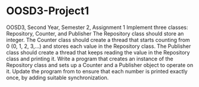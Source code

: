 # OOSD3-Project1
OOSD3, Second Year, Semester 2, Assignment 1
Implement three classes: Repository, Counter, and Publisher
The Repository class should store an integer.
The Counter class should create a thread that starts counting from 0 (0, 1, 2, 3,...) and stores each value in the Repository class.
The Publisher class should create a thread that keeps reading the value in the Repository class and printing it.
Write a program that creates an instance of the Repository class and sets up a Counter and a Publisher object to operate on it.
Update the program from to ensure that each number is printed exactly once, by adding suitable synchronization.
